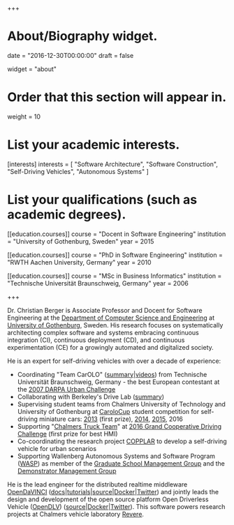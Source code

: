 +++
# About/Biography widget.

date = "2016-12-30T00:00:00"
draft = false

widget = "about"

# Order that this section will appear in.
weight = 10

# List your academic interests.
[interests]
  interests = [
    "Software Architecture",
    "Software Construction",
    "Self-Driving Vehicles",
    "Autonomous Systems"
  ]

# List your qualifications (such as academic degrees).
[[education.courses]]
  course = "Docent in Software Engineering"
  institution = "University of Gothenburg, Sweden"
  year = 2015

[[education.courses]]
  course = "PhD in Software Engineering"
  institution = "RWTH Aachen University, Germany"
  year = 2010

[[education.courses]]
  course = "MSc in Business Informatics"
  institution = "Technische Universität Braunschweig, Germany"
  year = 2006

+++

Dr. Christian Berger is Associate Professor and Docent for Software Engineering at the [Department of Computer Science and Engineering](http://www.chalmers.se/en/departments/cse/Pages/default.aspx) at [University of Gothenburg](http://www.gu.se/), Sweden. His research focuses on systematically architecting complex software and systems embracing continuous integration (CI), continuous deployment (CD), and continuous experimentation (CE) for a growingly automated and digitalized society.

He is an expert for self-driving vehicles with over a decade of experience:

* Coordinating "Team CarOLO" ([summary](http://onlinelibrary.wiley.com/doi/10.1002/rob.20254/abstract;jsessionid=588CF40CB069522E22ED96E8C7F8C156.f03t01)|[videos](https://www.youtube.com/playlist?list=PLB3E9410B8EE768BA)) from Technische Universität Braunschweig, Germany - the best European contestant at the [2007 DARPA Urban Challenge](http://archive.darpa.mil/grandchallenge/)
* Collaborating with Berkeley's Drive Lab ([summary](https://arxiv.org/pdf/1409.2373v1.pdf))
* Supervising student teams from Chalmers University of Technology and University of Gothenburg at [CaroloCup](https://wiki.ifr.ing.tu-bs.de/carolocup/) student competition for self-driving miniature cars: [2013](https://www.chalmers.se/en/news/Pages/Students-won-competition-for-mini-cars.aspx) (first prize), [2014](http://nyhetsbrev.viktoria.se/team-legendary-and-team-tetrix-from-chalmers-and-university-of-gothenburg-are-among-top-three-newcomer-teams-in-self-driving-miniature-vehicles-student-competition-carolocup-in-germa/), [2015](http://www.chalmers.se/en/departments/cse/news/Pages/Carolo-Cup-2015.aspx), 2016
* Supporting "[Chalmers Truck Team](https://www.chalmers.se/en/news/Pages/Self-driving-trucks-2016.aspx)" at [2016 Grand Cooperative Driving Challenge](http://www.gcdc.net/en/) (first prize for best HMI)
* Co-coordinating the research project [COPPLAR](http://www.chalmers.se/en/departments/s2/news/Pages/COPPLAR-start2016.aspx) to develop a self-driving vehicle for urban scenarios
* Supporting Wallenberg Autonomous Systems and Software Program ([WASP](http://wasp-sweden.org)) as member of the [Graduate School Management Group](http://wasp-sweden.org/about/graduate-school-management-group/) and the [Demonstrator Management Group](http://wasp-sweden.org/about/demonstrator-management-group/)

He is the lead engineer for the distributed realtime middleware [OpenDaVINCI](http://www.opendavinci.org) ([docs](http://docs.opendavinci.org)|[tutorials](http://docs.opendavinci.org/tutorials.html)|[source](http://code.opendavinci.org)|[Docker](https://hub.docker.com/r/seresearch/opendavinci-ubuntu-16.04-complete/tags/)|[Twitter](https://twitter.com/OpenDaVINCI)) and jointly leads the design and development of the open source platform Open Driverless Vehicle ([OpenDLV](http://opendlv.org/)) ([source](https://github.com/chalmers-revere/opendlv.core/)|[Docker](https://hub.docker.com/r/seresearch/opendlv-core-on-opendavinci-ubuntu-16.04-complete/tags/)|[Twitter](https://twitter.com/OpenDLV)). This software powers research projects at Chalmers vehicle laboratory [Revere](http://www.chalmers.se/en/researchinfrastructure/revere/Pages/default.aspx).
